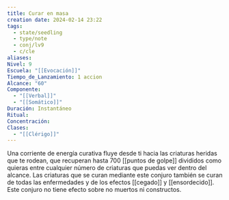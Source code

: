 ```yaml
---
title: Curar en masa
creation date: 2024-02-14 23:22
tags:
  - state/seedling
  - type/note
  - conj/lv9
  - c/cle
aliases: 
Nivel: 9
Escuela: "[[Evocación]]"
Tiempo_de_Lanzamiento: 1 accion
Alcance: "60"
Componente:
  - "[[Verbal]]"
  - "[[Somático]]"
Duración: Instantáneo
Ritual: 
Concentración: 
Clases:
  - "[[Clérigo]]"
---
```

Una corriente de energía curativa fluye desde ti hacia las criaturas heridas que te rodean, que recuperan hasta 700 [[puntos de golpe]] divididos como quieras entre cualquier número de criaturas que puedas ver dentro del alcance. Las criaturas que se curan mediante este conjuro también se curan de todas las enfermedades y de los efectos [[cegado]] y [[ensordecido]]. Este conjuro no tiene efecto sobre no muertos ni constructos.